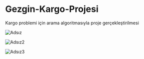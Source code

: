 # Gezgin-Kargo-Projesi
Kargo problemi için arama algoritmasıyla proje gerçekleştirilmesi

![Adsız](https://user-images.githubusercontent.com/100231266/157657537-e936f1d7-885a-4759-95b6-008796a91352.png)


![Adsız2](https://user-images.githubusercontent.com/100231266/157657548-8f6fe77a-0474-4a6f-80e6-48c245af9974.png)


![Adsız3](https://user-images.githubusercontent.com/100231266/157657550-ab6bab4e-fc56-4fec-bddc-f321064c9af2.png)
